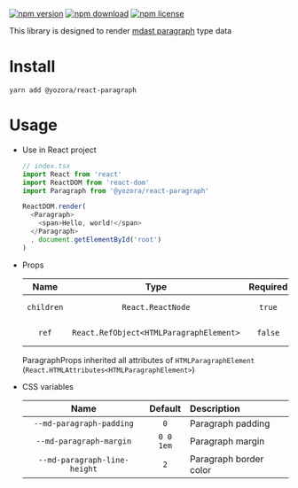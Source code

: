 [![npm version](https://img.shields.io/npm/v/@yozora/react-paragraph.svg)](https://www.npmjs.com/package/@yozora/react-paragraph)
[![npm download](https://img.shields.io/npm/dm/@yozora/react-paragraph.svg)](https://www.npmjs.com/package/@yozora/react-paragraph)
[![npm license](https://img.shields.io/npm/l/@yozora/react-paragraph.svg)](https://www.npmjs.com/package/@yozora/react-paragraph)


This library is designed to render [mdast paragraph][] type data


# Install

  ```shell
  yarn add @yozora/react-paragraph
  ```

# Usage
  * Use in React project

    ```typescript
    // index.tsx
    import React from 'react'
    import ReactDOM from 'react-dom'
    import Paragraph from '@yozora/react-paragraph'

    ReactDOM.render(
      <Paragraph>
        <span>Hello, world!</span>
      </Paragraph>
      , document.getElementById('root')
    )
    ```

  * Props

     Name       | Type                                    | Required  | Default | Description
    :----------:|:---------------------------------------:|:---------:|:-------:|:-------------
     `children` | `React.ReactNode`                       | `true`    | -       | Paragraph content
     `ref`      | `React.RefObject<HTMLParagraphElement>` | `false`   | -       | Forwarded ref callback

    ParagraphProps inherited all attributes of `HTMLParagraphElement` (`React.HTMLAttributes<HTMLParagraphElement>`)

  * CSS variables

     Name                           | Default   |  Description
    :------------------------------:|:---------:|:-----------------------
     `--md-paragraph-padding`       | `0`       | Paragraph padding
     `--md-paragraph-margin`        | `0 0 1em` | Paragraph margin
     `--md-paragraph-line-height`   | `2`       | Paragraph border color

[mdast paragraph]: https://github.com/syntax-tree/mdast#paragraph
